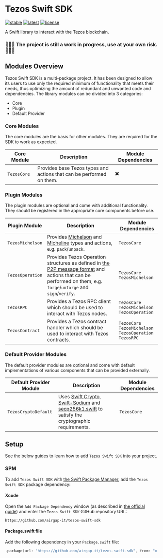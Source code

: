 # Tezos Swift SDK

[![stable](https://img.shields.io/github/v/tag/airgap-it/tezos-swift-sdk?label=stable&sort=semver)](https://github.com/airgap-it/tezos-swift-sdk/releases)
[![latest](https://img.shields.io/github/v/tag/airgap-it/tezos-swift-sdk?color=orange&include_prereleases&label=latest)](https://github.com/airgap-it/tezos-swift-sdk/releases)
[![license](https://img.shields.io/github/license/airgap-it/tezos-swift-sdk)](https://github.com/airgap-it/tezos-swift-sdk/blob/master/LICENSE)

A Swift library to interact with the Tezos blockchain.

### 🚧🚧🚧 The project is still a work in progress, use at your own risk. 🚧🚧🚧

## Modules Overview

Tezos Swift SDK is a multi-package project. It has been designed to allow its users to use only the required minimum of functionality that meets their needs, thus optimizing the amount of redundant and unwanted code and dependencies.
The library modules can be divided into 3 categories:
- Core
- Plugin
- Default Provider

### Core Modules
The core modules are the basis for other modules. They are required for the SDK to work as expected.

| Core Module   | Description                                                          | Module Dependencies |
|---------------|----------------------------------------------------------------------|---------------------|
| `TezosCore`   | Provides base Tezos types and actions that can be performed on them. | ✖️                  |

### Plugin Modules
The plugin modules are optional and come with additional functionality. They should be registered in the appropriate core components before use.

| Plugin Module      | Description                                                                                                                                                                                                   | Module Dependencies                                                                  |
|--------------------|---------------------------------------------------------------------------------------------------------------------------------------------------------------------------------------------------------------|--------------------------------------------------------------------------------------|
| `TezosMichelson`   | Provides [Michelson](https://tezos.gitlab.io/active/michelson.html) and [Micheline](https://tezos.gitlab.io/shell/micheline.html) types and actions, e.g. `pack`/`unpack`.                                    | `TezosCore`                                                                          |
| `TezosOperation`   | Provides Tezos Operation structures as defined in [the P2P message format](https://tezos.gitlab.io/shell/p2p_api.html) and actions that can be performed on them, e.g. `forge`/`unforge` and `sign`/`verify`. | `TezosCore` <br /> `TezosMichelson`                                                  |
| `TezosRPC`         | Provides a Tezos RPC client which should be used to interact with Tezos nodes.                                                                                                                                | `TezosCore` <br /> `TezosMichelson` <br /> `TezosOperation`                          |
| `TezosContract`    | Provides a Tezos contract handler which should be used to interact with Tezos contracts.                                                                                                                      | `TezosCore` <br /> `TezosMichelson` <br /> `TezosOperation` <br />`TezosRPC`         |

### Default Provider Modules
The default provider modules are optional and come with default implementations of various components that can be provided externally.

| Default Provider Module      | Description                                                                                                                                                                                                                           | Module Dependencies |
|------------------------------|---------------------------------------------------------------------------------------------------------------------------------------------------------------------------------------------------------------------------------------|---------------------|
| `TezosCryptoDefault`         | Uses [Swift Crypto](https://github.com/apple/swift-crypto), [Swift-Sodium](https://github.com/jedisct1/swift-sodium) and [secp256k1.swift](https://github.com/GigaBitcoin/secp256k1.swift) to satisfy the cryptographic requirements. | `TezosCore`         |

## Setup

See the below guides to learn how to add `Tezos Swift SDK` into your project.

### SPM

To add `Tezos Swift SDK` with [the Swift Package Manager](https://swift.org/package-manager/), add the `Tezos Swift SDK` package dependency:

#### Xcode

Open the `Add Package Dependency` window (as described in [the official guide](https://developer.apple.com/documentation/xcode/adding_package_dependencies_to_your_app)) and enter the `Tezos Swift SDK` GitHub repository URL:
```
https://github.com/airgap-it/tezos-swift-sdk
```

#### Package.swift file

Add the following dependency in your `Package.swift` file:

```swift
.package(url: "https://github.com/airgap-it/tezos-swift-sdk", from: "x.y.z")
```



